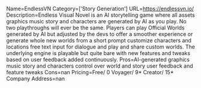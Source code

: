Name=EndlessVN
Category=['Story Generation']
URL=https://endlessvn.io/
Description=Endless Visual Novel is an AI storytelling game where all assets graphics music story and characters are generated by AI as you play. No two playthroughs will ever be the same. Players can play Official Worlds generated by AI but adjusted by the devs to offer a smoother experience or generate whole new worlds from a short prompt customize characters and locations free text input for dialogue and play and share custom worlds. The underlying engine is playable but quite bare with new features and tweaks based on user feedback added continuously.
Pros=AI-generated graphics music story and characters control over world and story user feedback and feature tweaks
Cons=nan
Pricing=Free/ 0 Voyager/ 9* Creator/ 15*
Company Address=nan
